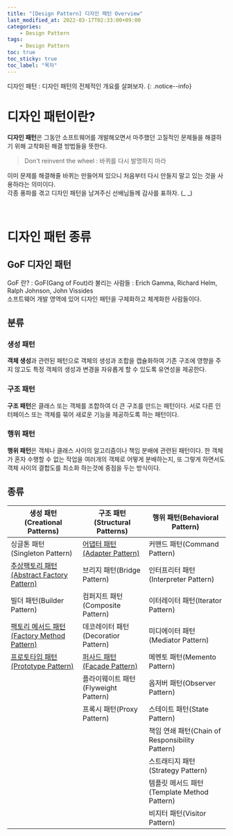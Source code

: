 ```yaml
---
title: "[Design Pattern] 디자인 패턴 Overview"
last_modified_at: 2022-03-17T02:33:00+09:00
categories:
    - Design Pattern
tags:
    - Design Pattern
toc: true
toc_sticky: true
toc_label: "목차"
---
```


디자인 패턴 : 디자인 패턴의 전체적인 개요를 살펴보자.
{: .notice--info}

# 디자인 패턴이란?

**디자인 패턴**은 그동안 소프트웨어를 개발해오면서 마주했던 고질적인 문제들을 해결하기 위해 고착화된 해결 방법들을 뜻한다.

> Don't reinvent the wheel
> : 바퀴를 다시 발명하지 마라 

이미 문제를 해결해줄 바퀴는 만들어져 있으니 처음부터 다시 만들지 말고 있는 것을 사용하라는 의미이다.<br>
각종 풍파를 겪고 디자인 패턴을 남겨주신 선배님들께 감사를 표하자. (_ _)

<br>

# 디자인 패턴 종류

## GoF 디자인 패턴

GoF 란?
: GoF(Gang of Fout)라 불리는 사람들 : Erich Gamma, Richard Helm, Ralph Johnson, John Vissides<br>
소프트웨어 개발 영역에 있어 디자인 패턴을 구체화하고 체계화한 사람들이다.

## 분류

### 생성 패턴
**객체 생성**과 관련된 패턴으로 객체의 생성과 조합을 캡슐화하여 기존 구조에 영향을 주지 않고도 특정 객체의 생성과 변경을 자유롭게 할 수 있도록 유연성을 제공한다.

### 구조 패턴
**구조 패턴**은 클래스 또는 객체를 조합하여 더 큰 구조를 만드는 패턴이다. 서로 다른 인터페이스 또는 객체를 묶어 새로운 기능을 제공하도록 하는 패턴이다.

### 행위 패턴
**행위 패턴**은 객체나 클래스 사이의 알고리즘이나 책임 분배에 관련된 패턴이다. 한 객체가 혼자 수행할 수 없는 작업을 여러개의 객체로 어떻게 분배하는지, 또 그렇게 하면서도 객체 사이의 결합도를 최소화 하는것에 중점을 두는 방식이다.

## 종류

|                                                                                                                     생성 패턴(Creational Patterns) |                                                                                                 구조 패턴(Structural Patterns) | 행위 패턴(Behavioral Pattern)                |
|-----------------------------------------------------------------------------------------------------------------------------------------------|---------------------------------------------------------------------------------------------------------------------------|------------------------------------------|
|                                                                                                                      싱글톤 패턴(Singleton Pattern) |                            [어댑터 패턴(Adapter Pattern)](https://tonyjev93.github.io/design%20pattern/design-pattern-adapter/) | 커맨드 패턴(Command Pattern)                  |
|                            [추상팩토리 패턴(Abstract Factory Pattern)](https://tonyjev93.github.io/design%20pattern/design-pattern-abstract-factory/) |                                                                                                     브리지 패턴(Bridge Pattern) | 인터프리터 패턴(Interpreter Pattern)            |
|                                                                                                                         빌더 패턴(Builder Pattern) |                                                                                                 컴퍼지트 패턴(Composite Pattern) | 이터레이터 패턴(Iterator Pattern)               |
|                              [팩토리 메서드 패턴(Factory Method Pattern)](https://tonyjev93.github.io/design%20pattern/design-pattern-factory-method/) |                                                                                               데코레이터 패턴(Decoratior Pattern) | 미디에이터 패턴(Mediator Pattern)               |
|                                          [프로토타입 패턴(Prototype Pattern)](https://tonyjev93.github.io/design%20pattern/design-pattern-prototype/) |                              [퍼사드 패턴(Facade Pattern)](https://tonyjev93.github.io/design%20pattern/design-pattern-facade/) | 메멘토 패턴(Memento Pattern)                  |
|                                                                                                                                                |                                                                                               플라이웨이트 패턴(Flyweight Pattern) | 옵저버 패턴(Observer Pattern)                 |
|                                                                                                                                                |                                                                                                      프록시 패턴(Proxy Pattern) | 스테이트 패턴(State Pattern)                   |
|                                                                                                                                                |                                                                                                                           | 책임 연쇄 패턴(Chain of Responsibility Pattern) | 
|                                                                                                                                                |                                                                                                                           | 스트래티지 패턴(Strategy Pattern)               | 
|                                                                                                                                                |                                                                                                                           | 템플릿 메서드 패턴(Template Method Pattern)      | 
|                                                                                                                                                |                                                                                                                           | 비지터 패턴(Visitor Pattern)                  | 